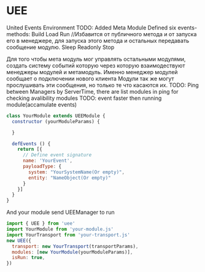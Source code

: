 # UEE
United Events Environment
TODO: Added Meta Module
Defined six events-methods:
Build
Load
Run //Избавится от публичного метода и от запуска его в менеджере, для запуска этого метода и остальных передавать сообщение модулю.
Sleep
Readonly
Stop

Для того чтобы мета модуль мог управлять остальными модулями, создать систему событий которую через которую взаимодествуют менеджеры модулей и метамодуль.
Именно менеджер модулей сообщает о подключении нового клиента
Модули так же могут прослушивать эти сообщения, но только те что касаются их.
TODO: Ping between Managers by ServerTime, there are list modules in ping for checking avalibility modules
TODO: event faster then running module(accamulate events)


```javascript
class YourModule extends UEEModule {
  constructor (yourModuleParams) {

  }

  defEvents () {
    return [{
      // Define event signature 
      name: 'YourEvent', 
      payloadType: { 
        system: "YourSystemName(Or empty)", 
        entity: "NameObject(Or empty)"
      } 
    }]
  }
}
```

And your module send UEEManager to run
```javascript
import { UEE } from 'uee'
import YourModule from 'your-module.js'
import YourTransport from 'your-transport.js'
new UEE({
  transport: new YourTransport(transportParams),
  modules: [new YourModule(yourModuleParams)],
  isRun: true,
})
```